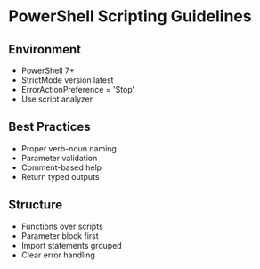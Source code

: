 # PowerShell Scripting Guidelines

## Environment
- PowerShell 7+
- StrictMode version latest
- ErrorActionPreference = 'Stop'
- Use script analyzer

## Best Practices
- Proper verb-noun naming
- Parameter validation
- Comment-based help
- Return typed outputs

## Structure
- Functions over scripts
- Parameter block first
- Import statements grouped
- Clear error handling
